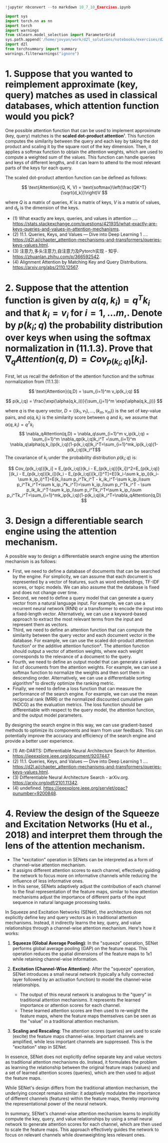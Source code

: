 ```python
!jupyter nbconvert --to markdown 10_7_10_Exercises.ipynb
```


```python
import sys
import torch.nn as nn
import torch
import warnings
from sklearn.model_selection import ParameterGrid
sys.path.append('/home/jovyan/work/d2l_solutions/notebooks/exercises/d2l_utils/')
import d2l
from torchsummary import summary
warnings.filterwarnings("ignore")
```

# 1. Suppose that you wanted to reimplement approximate (key, query) matches as used in classical databases, which attention function would you pick?

One possible attention function that can be used to implement approximate (key, query) matches is the **scaled dot-product attention**¹. This function computes the similarity between the query and each key by taking the dot product and scaling it by the square root of the key dimension. Then, it applies a softmax function to obtain the attention weights, which are used to compute a weighted sum of the values. This function can handle queries and keys of different lengths, and it can learn to attend to the most relevant parts of the keys for each query. 

The scaled dot-product attention function can be defined as follows:

$$
\text{Attention}(Q, K, V) = \text{softmax}\left(\frac{QK^T}{\sqrt{d_k}}\right)V
$$

where $Q$ is a matrix of queries, $K$ is a matrix of keys, $V$ is a matrix of values, and $d_k$ is the dimension of the keys.

- (1) What exactly are keys, queries, and values in attention .... https://stats.stackexchange.com/questions/421935/what-exactly-are-keys-queries-and-values-in-attention-mechanisms.
- (2) 11.1. Queries, Keys, and Values — Dive into Deep Learning 1 .... https://d2l.ai/chapter_attention-mechanisms-and-transformers/queries-keys-values.html.
- (3) 注意力,多头注意力,自注意力及Pytorch实现 - 知乎. https://zhuanlan.zhihu.com/p/366592542.
- (4) Alignment Attention by Matching Key and Query Distributions. https://arxiv.org/abs/2110.12567.

# 2. Suppose that the attention function is given by $\alpha(q,k_i)=q^Tk_i$ and that $k_i=v_i$ for $i=1,\dots m,$. Denote by $p(k_i;q)$ the probability distribution over keys when using the softmax normalization in (11.1.3). Prove that $\nabla_qAttention(q,D)=Cov_{p(k_i;q)}[k_i]$.

First, let us recall the definition of the attention function and the softmax normalization from (11.1.3):

$$
\text{Attention}(q,D) = \sum_{i=1}^m v_ip(k_i;q)
$$

$$
p(k_i;q) = \frac{\exp(\alpha(q,k_i))}{\sum_{j=1}^m \exp(\alpha(q,k_j))}
$$

where $q$ is the query vector, $D = \{(k_1,v_1),\dots,(k_m,v_m)\}$ is the set of key-value pairs, and $\alpha(q,k_i)$ is the similarity score between $q$ and $k_i$. we assume that $\alpha(q,k_i)=q^Tk_i$
$$
\nabla_qAttention(q,D) = \nabla_q\sum_{i=1}^m v_ip(k_i;q) = \sum_{i=1}^m \nabla_qp(k_i;q)k_i^T
=\sum_{i=1}^m \nabla_q\alpha(q,k_i)p(k_i;q)(1-p(k_i;q))k_i^T=\sum_{i=1}^mk_ip(k_i;q)(1-p(k_i;q))k_i^T$$
The covariance of $k_i$ under the probability distribution $p(k_i;q)$ is:

$$
Cov_{p(k_i;q)}[k_i] = E_{p(k_i;q)}(k_i - E_{p(k_i;q)}[k_i])^2=E_{p(k_i;q)}[(k_i - E_{p(k_i;q)}[k_i])(k_i - E_{p(k_i;q)}[k_i])^T]=E[(k_i-\sum k_ip_i)(k_i-\sum k_ip_i)^T]=E(k_i\sum p_i^Tk_i^T - k_ik_i^T-\sum k_ip_i\sum p_i^Tk_i^T+\sum k_ip_i*k_i^T)=\sum k_ip_i\sum p_i^Tk_i^T - \sum p_ik_ik_i^T-\sum k_ip_i\sum p_i^Tk_i^T+\sum k_ip_i\sum p_i^Tk_i^T=\sum_{i=1}^mk_ip(k_i;q)(1-p(k_i;q))k_i^T=\nabla_qAttention(q,D)
$$

# 3. Design a differentiable search engine using the attention mechanism.

A possible way to design a differentiable search engine using the attention mechanism is as follows:

- First, we need to define a database of documents that can be searched by the engine. For simplicity, we can assume that each document is represented by a vector of features, such as word embeddings, TF-IDF scores, or topic models. We can also assume that the database is fixed and does not change over time.
- Second, we need to define a query model that can generate a query vector from a natural language input. For example, we can use a recurrent neural network (RNN) or a transformer to encode the input into a fixed-length vector. Alternatively, we can use a keyword-based approach to extract the most relevant terms from the input and represent them as vectors.
- Third, we need to define an attention function that can compute the similarity between the query vector and each document vector in the database. For example, we can use the scaled dot-product attention function¹ or the additive attention function². The attention function should output a vector of attention weights, where each weight corresponds to the relevance of a document to the query.
- Fourth, we need to define an output model that can generate a ranked list of documents from the attention weights. For example, we can use a softmax function to normalize the weights and then sort them in descending order. Alternatively, we can use a differentiable sorting algorithm³ to directly optimize the ranking metric.
- Finally, we need to define a loss function that can measure the performance of the search engine. For example, we can use the mean reciprocal rank (MRR) or the normalized discounted cumulative gain (NDCG) as the evaluation metrics. The loss function should be differentiable with respect to the query model, the attention function, and the output model parameters.

By designing the search engine in this way, we can use gradient-based methods to optimize its components and learn from user feedback. This can potentially improve the accuracy and efficiency of the search engine and provide a better user experience. 

- (1) Att-DARTS: Differentiable Neural Architecture Search for Attention. https://ieeexplore.ieee.org/document/9207447.
- (2) 11.1. Queries, Keys, and Values — Dive into Deep Learning 1 .... https://d2l.ai/chapter_attention-mechanisms-and-transformers/queries-keys-values.html.
- (3) Differentiable Neural Architecture Search - arXiv.org. https://arxiv.org/pdf/2101.11342.
- (4) undefined. https://ieeexplore.ieee.org/servlet/opac?punumber=9200848.

# 4. Review the design of the Squeeze and Excitation Networks (Hu et al., 2018) and interpret them through the lens of the attention mechanism.

- The "excitation" operation in SENets can be interpreted as a form of channel-wise attention mechanism.
- It assigns different attention scores to each channel, effectively guiding the network to focus more on informative channels while reducing the influence of less informative ones.
- In this sense, SENets adaptively adjust the contribution of each channel to the final representation of the feature maps, similar to how attention mechanisms adjust the importance of different parts of the input sequence in natural language processing tasks.

In Squeeze and Excitation Networks (SENet), the architecture does not explicitly define key and query vectors as in traditional attention mechanisms. Instead, it indirectly learns the key, query, and value relationships through a channel-wise attention mechanism. Here's how it works:

1. **Squeeze (Global Average Pooling)**: In the "squeeze" operation, SENet performs global average pooling (GAP) on the feature maps. This operation reduces the spatial dimensions of the feature maps to 1x1 while retaining channel-wise information.

2. **Excitation (Channel-Wise Attention)**: After the "squeeze" operation, SENet introduces a small neural network (typically a fully connected layer followed by an activation function) to model the channel-wise relationships.

   - The output of this neural network is analogous to the "query" in traditional attention mechanisms. It represents the learned importance or attention scores for each channel.
   - These learned attention scores are then used to re-weight the feature maps, where the feature maps themselves can be seen as the "value" in a traditional attention mechanism.

3. **Scaling and Rescaling**: The attention scores (queries) are used to scale (excite) the feature maps channel-wise. Important channels are amplified, while less important channels are suppressed. This is the "excitation" step in SENet.

In essence, SENet does not explicitly define separate key and value vectors as traditional attention mechanisms do. Instead, it formulates the problem as learning the relationship between the original feature maps (values) and a set of learned attention scores (queries), which are then used to adjust the feature maps.

While SENet's design differs from the traditional attention mechanism, the underlying concept remains similar: it adaptively modulates the importance of different channels (features) within the feature maps, thereby improving the representational power of the neural network.

In summary, SENet's channel-wise attention mechanism learns to implicitly compute the key, query, and value relationships by using a small neural network to generate attention scores for each channel, which are then used to scale the feature maps. This approach effectively guides the network to focus on relevant channels while downweighting less relevant ones.
